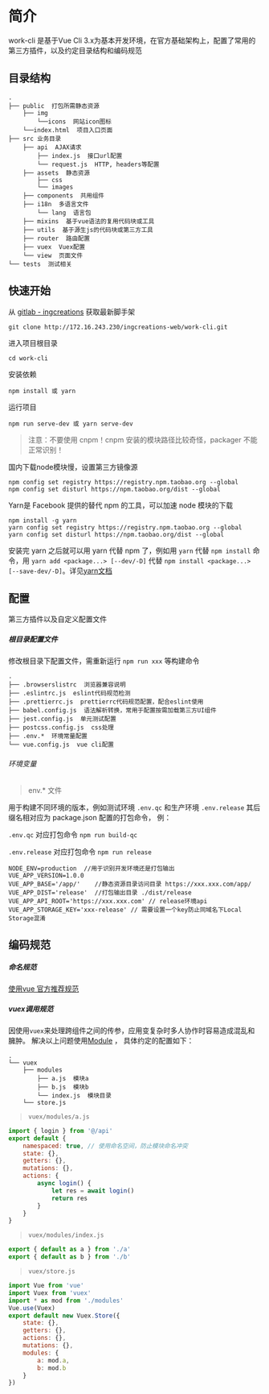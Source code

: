 # 简介

work-cli 是基于Vue Cli 3.x为基本开发环境，在官方基础架构上，配置了常用的第三方插件，以及约定目录结构和编码规范

## 目录结构

```
.
├── public  打包所需静态资源
    ├── img
        └──icons  网站icon图标
    └──index.html  项目入口页面
├── src 业务目录
    ├── api  AJAX请求
        ├── index.js  接口url配置
        └── request.js  HTTP, headers等配置
    ├── assets  静态资源
        ├── css
        └── images
    ├── components  共用组件
    ├── i18n  多语言文件
        └── lang  语言包
    ├── mixins  基于vue语法的复用代码块或工具
    ├── utils  基于源生js的代码块或第三方工具
    ├── router  路由配置
    ├── vuex  Vuex配置
    └── view  页面文件
└── tests  测试相关
```

## 快速开始

从 [gitlab - ingcreations](http://172.16.243.230/ingcreations-web/work-cli) 获取最新脚手架

```
git clone http://172.16.243.230/ingcreations-web/work-cli.git
```

进入项目根目录

```
cd work-cli
```

安装依赖

```
npm install 或 yarn
```

运行项目

```
npm run serve-dev 或 yarn serve-dev
```

> 注意：不要使用 cnpm！cnpm 安装的模块路径比较奇怪，packager 不能正常识别！

国内下载node模块慢，设置第三方镜像源
```
npm config set registry https://registry.npm.taobao.org --global
npm config set disturl https://npm.taobao.org/dist --global
```

Yarn是 Facebook 提供的替代 npm 的工具，可以加速 node 模块的下载
```
npm install -g yarn
yarn config set registry https://registry.npm.taobao.org --global
yarn config set disturl https://npm.taobao.org/dist --global
```
安装完 yarn 之后就可以用 yarn 代替 npm 了，例如用 `yarn` 代替 `npm install` 命令，用 `yarn add <package...> [--dev/-D]` 代替 `npm install <package...> [--save-dev/-D]`。详见[yarn文档](https://yarnpkg.com/zh-Hans/docs)

## 配置
第三方插件以及自定义配置文件

##### 根目录配置文件

修改根目录下配置文件，需重新运行 `npm run xxx` 等构建命令

```
.
├── .browserslistrc  浏览器兼容说明
├── .eslintrc.js  eslint代码规范检测
├── .prettierrc.js  prettierrc代码规范配置，配合eslint使用
├── babel.config.js  语法解析转换，常用于配置按需加载第三方UI组件
├── jest.config.js  单元测试配置
├── postcss.config.js  css处理
├── .env.*  环境常量配置
└── vue.config.js  vue cli配置
```

###### 环境变量
> env.* 文件

用于构建不同环境的版本，例如测试环境 `.env.qc` 和生产环境 `.env.release`
其后缀名相对应为 package.json 配置的打包命令， 例： 

`.env.qc` 对应打包命令 `npm run build-qc`

`.env.release` 对应打包命令 `npm run release`

```
NODE_ENV=production  //用于识别开发环境还是打包输出
VUE_APP_VERSION=1.0.0
VUE_APP_BASE='/app/'    //静态资源目录访问目录 https://xxx.xxx.com/app/
VUE_APP_DIST='release'  //打包输出目录 ./dist/release
VUE_APP_API_ROOT='https://xxx.xxx.com' // release环境api
VUE_APP_STORAGE_KEY='xxx-release' // 需要设置一个key防止同域名下Local Storage混淆
```

## 编码规范

##### 命名规范
[使用vue 官方推荐规范](https://cn.vuejs.org/v2/style-guide/#%E8%A7%84%E5%88%99%E5%BD%92%E7%B1%BB)

##### vuex调用规范
因使用`vuex`来处理跨组件之间的传参，应用变复杂时多人协作时容易造成混乱和臃肿。
解决以上问题使用[Module](https://vuex.vuejs.org/zh/guide/modules.html) ， 具体约定的配置如下：

```
.
└── vuex
    ├── modules
        ├── a.js  模块a
        ├── b.js  模块b
        └── index.js  模块目录
    └── store.js
```

> `vuex/modules/a.js`
```javascript
import { login } from '@/api'
export default {
    namespaced: true, // 使用命名空间，防止模块命名冲突
    state: {},
    getters: {},
    mutations: {},
    actions: {
        async login() {
            let res = await login()
            return res
        }
    }
}
```

> `vuex/modules/index.js`
```javascript
export { default as a } from './a'
export { default as b } from './b'
```

> `vuex/store.js`
```javascript
import Vue from 'vue'
import Vuex from 'vuex'
import * as mod from './modules'
Vue.use(Vuex)
export default new Vuex.Store({
    state: {},
    getters: {},
    actions: {},
    mutations: {},
    modules: {
        a: mod.a,
        b: mod.b
    }
})
```
